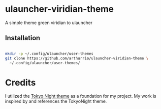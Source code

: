 # ulauncher-viridian-theme
A simple theme green viridian to ulauncher


## Installation

```sh

mkdir -p ~/.config/ulauncher/user-themes
git clone https://github.com/arthurrio/ulauncher-viridian-theme \
  ~/.config/ulauncher/user-themes/

```
# Credits
I utilized the [Tokyo Night theme](https://github.com/SirHades696/TokyoNight-Ulauncher-Theme) as a foundation for my project. 
My work is inspired by and references the TokyoNight theme.
